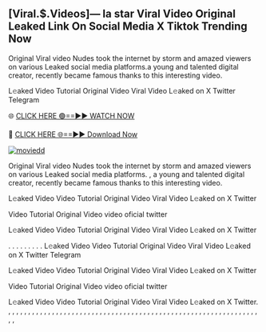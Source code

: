 ## [Viral.$.Videos]— la star Viral Video Original Leaked Link On Social Media X Tiktok Trending Now 

Original Viral video Nudes took the internet by storm and amazed viewers on various Leaked social media platforms.a young and talented digital creator, recently became famous thanks to this interesting video.

L𝚎aked Video Tutorial Original Video Viral Video L𝚎aked on X Twitter Telegram

🌐 [CLICK HERE 🟢==►► WATCH NOW](https://cutt.ly/2rwGZiyO)

🔴 [CLICK HERE 🌐==►► Download Now](https://cutt.ly/2rwGZiyO)

[![moviedd](https://github.com/ultralytics/ultralytics/assets/168311417/8bb4e918-6b64-4455-a5ea-4b2e046cdd6e)](https://cutt.ly/2rwGZiyO)


 Original Viral video Nudes took the internet by storm and amazed viewers on various Leaked social media platforms. , a young and talented digital creator, recently became famous thanks to this interesting video.

L𝚎aked Video Video Tutorial Original Video Viral Video L𝚎aked on X Twitter

Video Tutorial Original Video video oficial twitter

L𝚎aked Video Video Tutorial Original Video Viral Video L𝚎aked on X Twitter

. . . . . . . . . L𝚎aked Video  Video Tutorial Original Video Viral Video L𝚎aked on X Twitter Telegram

L𝚎aked Video Video Tutorial Original Video Viral Video L𝚎aked on X Twitter

Video Tutorial Original Video video oficial twitter

L𝚎aked Video Video Tutorial Original Video Viral Video L𝚎aked on X Twitter. , , , , , , , , , , , , , , , , , , , , , , , , , , , , , , , , , , , , , , , , , , , , , , , , , , , , , , , , , , , , , , , , ,
